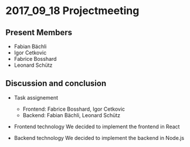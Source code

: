 # 2017_09_18 Projectmeeting
## Present Members
- Fabian Bächli
- Igor Cetkovic
- Fabrice Bosshard
- Leonard Schütz

## Discussion and conclusion
- Task assignement
  - Frontend: Fabrice Bosshard, Igor Cetkovic
  - Backend: Fabian Bächli, Leonard Schütz

- Frontend technology
We decided to implement the frontend in React
- Backend technology
We decided to implement the backend in Node.js
